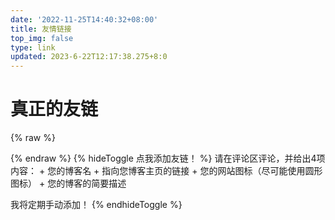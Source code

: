 ```yaml
---
date: '2022-11-25T14:40:32+08:00'
title: 友情链接
top_img: false
type: link
updated: 2023-6-22T12:17:38.275+8:0
---
```

# 真正的友链

{% raw %}

<div id="qexo-friends"></div>
<link rel="stylesheet" href="https://unpkg.com/qexo-static@1.6.0/hexo/friends.css"/>

<script src="https://unpkg.com/qexo-static@1.6.0/hexo/friends.js"></script>

<script>loadQexoFriends("qexo-friends", "https://edit.felixesintot.top")</script>

<link rel="stylesheet" href="https://unpkg.com/apursuer-qexo-friend-links@1.0.2/apursuer-hexo-friend-links.css"/>
{% endraw %}
{% hideToggle 点我添加友链！ %}
请在评论区评论，并给出4项内容：
+ 您的博客名
+ 指向您博客主页的链接
+ 您的网站图标（尽可能使用圆形图标）
+ 您的博客的简要描述

我将定期手动添加！
{% endhideToggle %}


